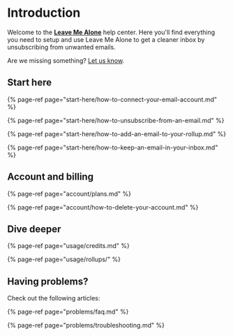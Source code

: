 # Introduction

Welcome to the [**Leave Me Alone**](https://leavemealone.app) help center. Here you'll find everything you need to setup and use Leave Me Alone to get a cleaner inbox by unsubscribing from unwanted emails.

Are we missing something? [Let us know](https://leavemealone.app/feedback).

## Start here

{% page-ref page="start-here/how-to-connect-your-email-account.md" %}

{% page-ref page="start-here/how-to-unsubscribe-from-an-email.md" %}

{% page-ref page="start-here/how-to-add-an-email-to-your-rollup.md" %}

{% page-ref page="start-here/how-to-keep-an-email-in-your-inbox.md" %}

## Account and billing

{% page-ref page="account/plans.md" %}

{% page-ref page="account/how-to-delete-your-account.md" %}

## Dive deeper

{% page-ref page="usage/credits.md" %}

{% page-ref page="usage/rollups/" %}

## Having problems?

Check out the following articles:

{% page-ref page="problems/faq.md" %}

{% page-ref page="problems/troubleshooting.md" %}

